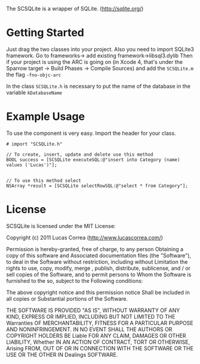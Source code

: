The SCSQLite is a wrapper of SQLite. (http://sqlite.org/)


Getting Started
=================
Just drag the two classes into your project. Also you need to import SQLite3 framework. Go to frameworks-> add existing framework->libsql3.dylib
Then if your project is using the ARC is going on (in Xcode 4, that's under the Sparrow target -> Build Phases -> Compile Sources) and add the `SCSQLite.m` the flag `-fno-objc-arc`

In the class `SCSQLite.h` is necessary to put the name of the database in the variable `kDatabaseName`



Example Usage
=============

To use the component is very easy. Import the header for your class.

	# import "SCSQLite.h"

	// To create, insert, update and delete use this method
	BOOL success = [SCSQLite executeSQL:@"insert into Category (name) values ​​('Lucas')"];


	// To use this method select
	NSArray *result = [SCSQLite selectRowSQL:@"select * from Category"];


License
=============

SCSQLite is licensed under the MIT License:

Copyright (c) 2011 Lucas Correa (http://www.lucascorrea.com/)

Permission is hereby-granted, free of charge, to any person Obtaining a copy of this software and Associated documentation files (the "Software"), to deal in the Software without restriction, including without Limitation the rights to use, copy, modify, merge , publish, distribute, sublicense, and / or sell copies of the Software, and to permit persons to Whom the Software is furnished to the so, subject to the Following conditions:

The above copyright notice and this permission notice Shall be included in all copies or Substantial portions of the Software.

THE SOFTWARE IS PROVIDED "AS IS", WITHOUT WARRANTY OF ANY KIND, EXPRESS OR IMPLIED, INCLUDING BUT NOT LIMITED TO THE Warranties OF MERCHANTABILITY, FITNESS FOR A PARTICULAR PURPOSE AND NONINFRINGEMENT. IN NO EVENT SHALL THE AUTHORS OR COPYRIGHT HOLDERS BE Liable FOR ANY CLAIM, DAMAGES OR OTHER LIABILITY, Whether IN AN ACTION OF CONTRACT, TORT OR OTHERWISE, Arising FROM, OUT OF OR IN CONNECTION WITH THE SOFTWARE OR THE USE OR THE OTHER IN Dealings SOFTWARE.